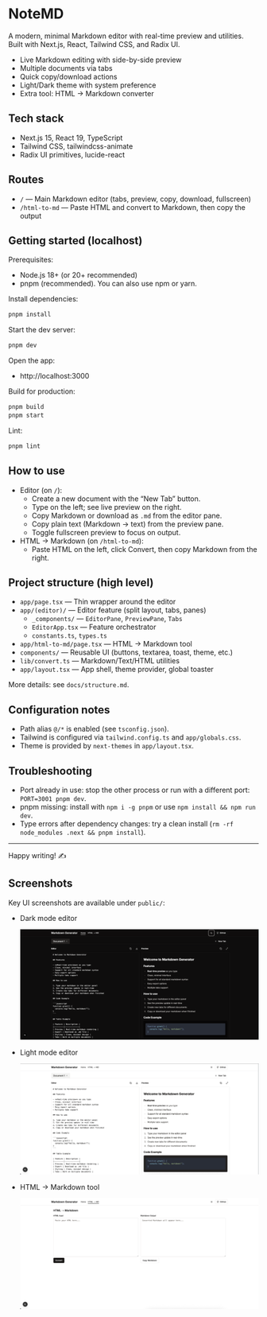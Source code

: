 # NoteMD

A modern, minimal Markdown editor with real-time preview and utilities. Built with Next.js, React, Tailwind CSS, and Radix UI.

- Live Markdown editing with side-by-side preview
- Multiple documents via tabs
- Quick copy/download actions
- Light/Dark theme with system preference
- Extra tool: HTML → Markdown converter

## Tech stack
- Next.js 15, React 19, TypeScript
- Tailwind CSS, tailwindcss-animate
- Radix UI primitives, lucide-react

## Routes
- `/` — Main Markdown editor (tabs, preview, copy, download, fullscreen)
- `/html-to-md` — Paste HTML and convert to Markdown, then copy the output

## Getting started (localhost)
Prerequisites:
- Node.js 18+ (or 20+ recommended)
- pnpm (recommended). You can also use npm or yarn.

Install dependencies:
```sh
pnpm install
```

Start the dev server:
```sh
pnpm dev
```

Open the app:
- http://localhost:3000

Build for production:
```sh
pnpm build
pnpm start
```

Lint:
```sh
pnpm lint
```

## How to use
- Editor (on `/`):
  - Create a new document with the “New Tab” button.
  - Type on the left; see live preview on the right.
  - Copy Markdown or download as `.md` from the editor pane.
  - Copy plain text (Markdown → text) from the preview pane.
  - Toggle fullscreen preview to focus on output.
- HTML → Markdown (on `/html-to-md`):
  - Paste HTML on the left, click Convert, then copy Markdown from the right.

## Project structure (high level)
- `app/page.tsx` — Thin wrapper around the editor
- `app/(editor)/` — Editor feature (split layout, tabs, panes)
  - `_components/` — `EditorPane`, `PreviewPane`, `Tabs`
  - `EditorApp.tsx` — Feature orchestrator
  - `constants.ts`, `types.ts`
- `app/html-to-md/page.tsx` — HTML → Markdown tool
- `components/` — Reusable UI (buttons, textarea, toast, theme, etc.)
- `lib/convert.ts` — Markdown/Text/HTML utilities
- `app/layout.tsx` — App shell, theme provider, global toaster

More details: see `docs/structure.md`.

## Configuration notes
- Path alias `@/*` is enabled (see `tsconfig.json`).
- Tailwind is configured via `tailwind.config.ts` and `app/globals.css`.
- Theme is provided by `next-themes` in `app/layout.tsx`.

## Troubleshooting
- Port already in use: stop the other process or run with a different port: `PORT=3001 pnpm dev`.
- pnpm missing: install with `npm i -g pnpm` or use `npm install && npm run dev`.
- Type errors after dependency changes: try a clean install (`rm -rf node_modules .next && pnpm install`).

---
Happy writing! ✍️

## Screenshots

Key UI screenshots are available under `public/`:

- Dark mode editor

  ![Dark mode](./public/darkmode.png)

- Light mode editor

  ![Light mode](./public/lightMode.png)

- HTML → Markdown tool

  ![HTML to Markdown](./public/htmlToMd.png)